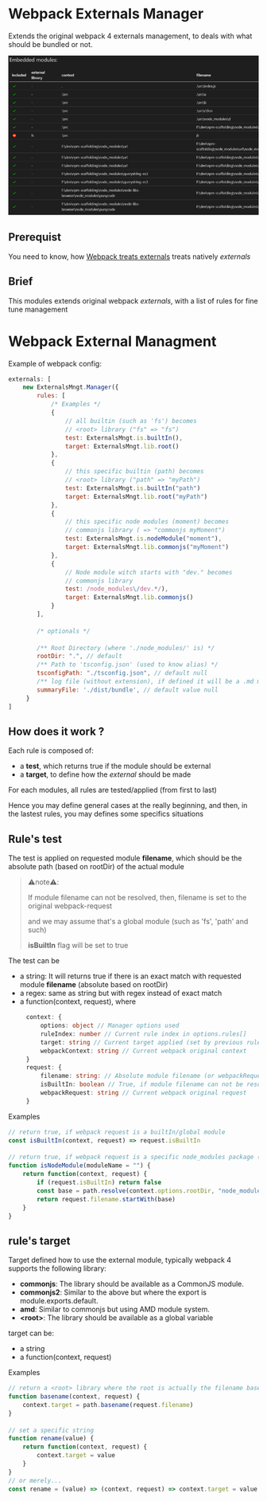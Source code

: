 # Webpack Externals Manager
Extends the original webpack 4 externals management, to deals with what should be bundled or not.

![image](docs/example.png)

## Prerequist
You need to know, how [Webpack treats externals](https://webpack.js.org/configuration/externals/) treats natively *externals*

## Brief
This modules extends original webpack *externals*, with a list of rules for fine tune management

# Webpack External Managment

Example of webpack config:

```js
externals: [
    new ExternalsMngt.Manager({
        rules: [
            /* Examples */
            {
                // all builtin (such as 'fs') becomes
                // <root> library ("fs" => "fs")
                test: ExternalsMngt.is.builtIn(),
                target: ExternalsMngt.lib.root()
            },
            {
                // this specific builtin (path) becomes
                // <root> library ("path" => "myPath")
                test: ExternalsMngt.is.builtIn("path") 
                target: ExternalsMngt.lib.root("myPath")
            },
            {
                // this specific node modules (moment) becomes
                // commonjs library ( => "commonjs myMoment")
                test: ExternalsMngt.is.nodeModule("moment"),
                target: ExternalsMngt.lib.commonjs("myMoment")
            },
            {
                // Node module witch starts with "dev." becomes
                // commonjs library
                test: /node_modules\/dev.*/),
                target: ExternalsMngt.lib.commonjs()
            }
        ],
        
        /* optionals */

        /** Root Directory (where './node_modules/' is) */
        rootDir: ".", // default
        /** Path to 'tsconfig.json' (used to know alias) */
        tsconfigPath: "./tsconfig.json", // default null
        /** log file (without extension), if defined it will be a .md markdown file*/
        summaryFile: './dist/bundle', // default value null
     }
]
```

## How does it work ?
Each rule is composed of:
- a **test**, which returns true if the module should be external
- a **target**, to define how the *external* should be made

For each modules, all rules are tested/applied (from first to last) 

Hence you may define general cases at the really beginning, and then, in the lastest rules, you may defines some specifics situations

## Rule's test
The test is applied on requested module **filename**, which should be the absolute path (based on rootDir) of the actual module

>
> ⚠️note⚠️:
>
> If module filename can not be resolved, then, filename is set to the original webpack-request
>
> and we may assume that's a global module (such as 'fs', 'path' and such)
>
> **isBuiltIn** flag will be set to true
>

The test can be
- a string: It will returns true if there is an exact match with requested module **filename** (absolute based on rootDir)
- a regex: same as string but with regex instead of exact match
- a function(context, request), where

```ts
     context: {
         options: object // Manager options used
         ruleIndex: number // Current rule index in options.rules[]
         target: string // Current target applied (set by previous rules)
         webpackContext: string // Current webpack original context
     }
     request: {
         filename: string: // Absolute module filename (or webpackRequest if isBuiltin is set to true)
         isBuiltIn: boolean // True, if module filename can not be resolved (such as 'fs', 'path' and such)
         webpackRequest: string // Current webpack original request
     }
```
Examples
```js
// return true, if webpack request is a builtIn/global module
const isBuiltIn(context, request) => request.isBuiltIn

// return true, if webpack request is a specific node_modules package (moduleName)
function isNodeModule(moduleName = "") {
    return function(context, request) {
        if (request.isBuiltIn) return false
        const base = path.resolve(context.options.rootDir, "node_modules", moduleName)
        return request.filename.startWith(base)
    }
}
```

## rule's target
Target defined how to use the external module, typically webpack 4 supports the following library:
- **commonjs**: The library should be available as a CommonJS module.
- **commonjs2**: Similar to the above but where the export is module.exports.default.
- **amd**: Similar to commonjs but using AMD module system.
- **\<root\>**: The library should be available as a global variable

target can be:
- a string
- a function(context, request)

Examples
```js
// return a <root> library where the root is actually the filename basename
function basename(context, request) {
    context.target = path.basename(request.filename)
}

// set a specific string
function rename(value) {
    return function(context, request) {
        context.target = value
    }
}
// or merely...
const rename = (value) => (context, request) => context.target = value
```
